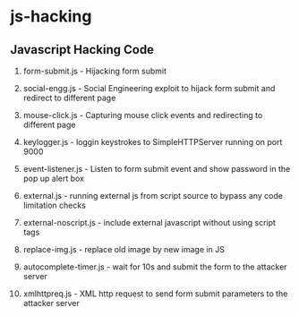 # js-hacking
## Javascript Hacking Code

1. form-submit.js - Hijacking form submit
2. social-engg.js - Social Engineering exploit to hijack
                 form submit and redirect to different page
3. mouse-click.js - Capturing mouse click events and redirecting
	         to different page
4. keylogger.js - loggin keystrokes to SimpleHTTPServer running on port 9000

5. event-listener.js - Listen to form submit event and show password in the pop up alert box

6. external.js - running external js from script source to bypass any code limitation checks

7. external-noscript.js - include external javascript without using script tags

8. replace-img.js - replace old image by new image in JS

9. autocomplete-timer.js - wait for 10s and submit the form to the attacker server

10. xmlhttpreq.js -  XML http request to send form submit parameters to the attacker server
